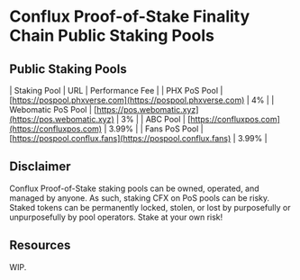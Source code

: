 # Conflux Proof-of-Stake Finality Chain Public Staking Pools

## Public Staking Pools

| Staking Pool | URL | Performance Fee |
| PHX PoS Pool | [https://pospool.phxverse.com](https://pospool.phxverse.com) | 4% |
| Webomatic PoS Pool | [https://pos.webomatic.xyz](https://pos.webomatic.xyz) | 3% |
| ABC Pool | [https://confluxpos.com](https://confluxpos.com) | 3.99% | 
| Fans PoS Pool | [https://pospool.conflux.fans](https://pospool.conflux.fans) | 3.99% |

## Disclaimer

Conflux Proof-of-Stake staking pools can be owned, operated, and managed by anyone. As such, staking CFX on PoS pools can be risky. Staked tokens can be permanently locked, stolen, or lost by purposefully or unpurposefully by pool operators. Stake at your own risk!

## Resources

WIP.
